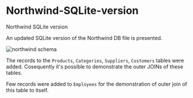 # Northwind-SQLite-version
Northwind SQLite version

An updated SQLite version of the Northwind DB file is presented.

![northwind schema](https://user-images.githubusercontent.com/39273210/235301194-c36120b0-de66-4a65-b98e-ffdecfd8bef1.png)

The records to the ```Products```, ```Categories```, ```Suppliers```, ```Customers``` tables were added. Cosequently it's possible to demonstrate the outer JOINs of these tables.

Few records were added to ```Employees``` for the demonstration of outer join of this table to itself.
